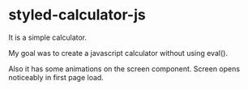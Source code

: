 # styled-calculator-js
It is a simple calculator.

My goal was to create a  javascript calculator without using eval().

Also it has some animations on the screen component. Screen opens noticeably in first page load.
